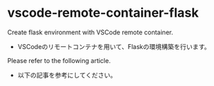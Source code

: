 # vscode-remote-container-flask
Create flask environment with VSCode remote container.
* VSCodeのリモートコンテナを用いて、Flaskの環境構築を行います。

Please refer to the following article.
* 以下の記事を参考にしてください。
